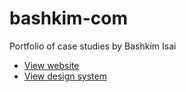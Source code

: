 # bashkim-com

Portfolio of case studies by Bashkim Isai

- [View website](https://www.bashkim.com/)
- [View design system](https://design-system.bashkim.com/)
